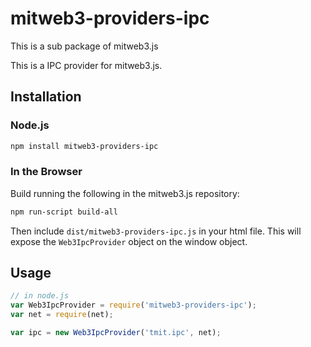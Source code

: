 # mitweb3-providers-ipc

This is a sub package of mitweb3.js

This is a IPC provider for mitweb3.js.

## Installation

### Node.js

```bash
npm install mitweb3-providers-ipc
```

### In the Browser

Build running the following in the mitweb3.js repository:

```bash
npm run-script build-all
```

Then include `dist/mitweb3-providers-ipc.js` in your html file.
This will expose the `Web3IpcProvider` object on the window object.


## Usage

```js
// in node.js
var Web3IpcProvider = require('mitweb3-providers-ipc');
var net = require(net);

var ipc = new Web3IpcProvider('tmit.ipc', net);
```



